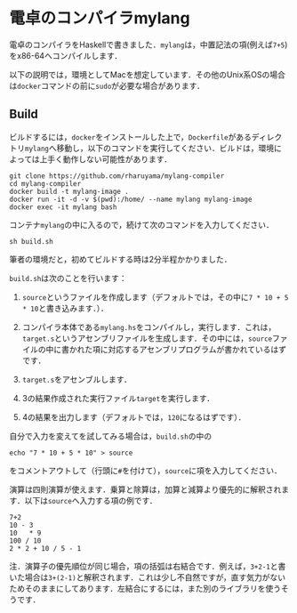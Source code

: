 # 電卓のコンパイラmylang

電卓のコンパイラをHaskellで書きました．`mylang`は，中置記法の項(例えば`7+5`)をx86-64へコンパイルします．

以下の説明では，環境としてMacを想定しています．その他のUnix系OSの場合は`docker`コマンドの前に`sudo`が必要な場合があります．

## Build

ビルドするには，`docker`をインストールした上で，`Dockerfile`があるディレクトリ`mylang`へ移動し，以下のコマンドを実行してください．ビルドは，環境によっては上手く動作しない可能性があります．

```
git clone https://github.com/rharuyama/mylang-compiler
cd mylang-compiler
docker build -t mylang-image .
docker run -it -d -v $(pwd):/home/ --name mylang mylang-image
docker exec -it mylang bash
```

コンテナ`mylang`の中に入るので，続けて次のコマンドを入力してください．

```
sh build.sh
```

筆者の環境だと，初めてビルドする時は2分半程かかりました．

`build.sh`は次のことを行います：

1. `source`というファイルを作成します（デフォルトでは，その中に`7 * 10 + 5 * 10`と書き込みます．）．

2. コンパイラ本体である`mylang.hs`をコンパイルし，実行します．これは，`target.s`というアセンブリファイルを生成します．その中には，`source`ファイルの中に書かれた項に対応するアセンブリプログラムが書かれているはずです．

3. `target.s`をアセンブルします．

4. 3の結果作成された実行ファイル`target`を実行します．

5. 4の結果を出力します（デフォルトでは，`120`になるはずです）．

自分で入力を変えてを試してみる場合は，`build.sh`の中の

```
echo "7 * 10 + 5 * 10" > source
```

をコメントアウトして（行頭に`#`を付けて），`source`に項を入力してください．

演算は四則演算が使えます．乗算と除算は，加算と減算より優先的に解釈されます．以下は`source`へ入力する項の例です．

```
7+2
10 - 3
10   * 9
100 / 10
2 * 2 + 10 / 5 - 1
```

注．演算子の優先順位が同じ場合，項の括弧は右結合です．例えば，`3+2-1`と書いた場合は`3+(2-1)`と解釈されます．これは少し不自然ですが，直す気力がないためそのままにしてあります．左結合にするには，また別のライブラリを使うそうです．
